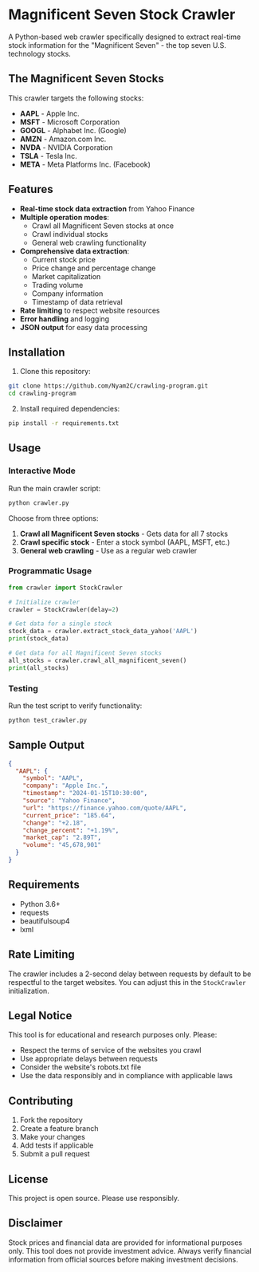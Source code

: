 # Magnificent Seven Stock Crawler

A Python-based web crawler specifically designed to extract real-time stock information for the "Magnificent Seven" - the top seven U.S. technology stocks.

## The Magnificent Seven Stocks

This crawler targets the following stocks:
- **AAPL** - Apple Inc.
- **MSFT** - Microsoft Corporation
- **GOOGL** - Alphabet Inc. (Google)
- **AMZN** - Amazon.com Inc.
- **NVDA** - NVIDIA Corporation
- **TSLA** - Tesla Inc.
- **META** - Meta Platforms Inc. (Facebook)

## Features

- **Real-time stock data extraction** from Yahoo Finance
- **Multiple operation modes**:
  - Crawl all Magnificent Seven stocks at once
  - Crawl individual stocks
  - General web crawling functionality
- **Comprehensive data extraction**:
  - Current stock price
  - Price change and percentage change
  - Market capitalization
  - Trading volume
  - Company information
  - Timestamp of data retrieval
- **Rate limiting** to respect website resources
- **Error handling** and logging
- **JSON output** for easy data processing

## Installation

1. Clone this repository:
```bash
git clone https://github.com/Nyam2C/crawling-program.git
cd crawling-program
```

2. Install required dependencies:
```bash
pip install -r requirements.txt
```

## Usage

### Interactive Mode

Run the main crawler script:
```bash
python crawler.py
```

Choose from three options:
1. **Crawl all Magnificent Seven stocks** - Gets data for all 7 stocks
2. **Crawl specific stock** - Enter a stock symbol (AAPL, MSFT, etc.)
3. **General web crawling** - Use as a regular web crawler

### Programmatic Usage

```python
from crawler import StockCrawler

# Initialize crawler
crawler = StockCrawler(delay=2)

# Get data for a single stock
stock_data = crawler.extract_stock_data_yahoo('AAPL')
print(stock_data)

# Get data for all Magnificent Seven stocks
all_stocks = crawler.crawl_all_magnificent_seven()
print(all_stocks)
```

### Testing

Run the test script to verify functionality:
```bash
python test_crawler.py
```

## Sample Output

```json
{
  "AAPL": {
    "symbol": "AAPL",
    "company": "Apple Inc.",
    "timestamp": "2024-01-15T10:30:00",
    "source": "Yahoo Finance",
    "url": "https://finance.yahoo.com/quote/AAPL",
    "current_price": "185.64",
    "change": "+2.18",
    "change_percent": "+1.19%",
    "market_cap": "2.89T",
    "volume": "45,678,901"
  }
}
```

## Requirements

- Python 3.6+
- requests
- beautifulsoup4
- lxml

## Rate Limiting

The crawler includes a 2-second delay between requests by default to be respectful to the target websites. You can adjust this in the `StockCrawler` initialization.

## Legal Notice

This tool is for educational and research purposes only. Please:
- Respect the terms of service of the websites you crawl
- Use appropriate delays between requests
- Consider the website's robots.txt file
- Use the data responsibly and in compliance with applicable laws

## Contributing

1. Fork the repository
2. Create a feature branch
3. Make your changes
4. Add tests if applicable
5. Submit a pull request

## License

This project is open source. Please use responsibly.

## Disclaimer

Stock prices and financial data are provided for informational purposes only. This tool does not provide investment advice. Always verify financial information from official sources before making investment decisions.